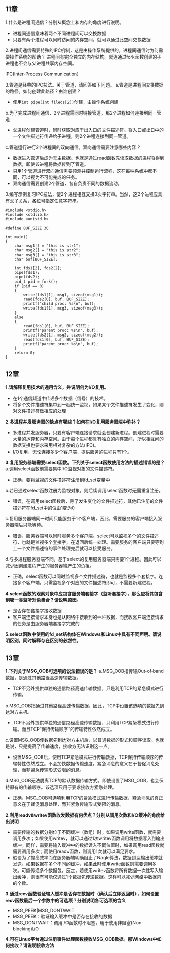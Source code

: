 ## 11章

1.什么是进程间通信？分别从概念上和内存的角度进行说明。

- 进程间通信意味着两个不同进程间可以交换数据
- 只要有两个进程可以同时访问的内存空间，就可以通过此空间交换数据

2.进程间通信需要特殊的IPC机制，这是由操作系统提供的。进程间通信时为何需要操作系统的帮助？
进程间有完全独立的内存结构。就连通过fork函数创建的子进程也不会与父进程共享内存空间。

IPC(Inter-Process Communication）

3.管道是经典的IPC技法。关于管道，请回答如下问题。
a.管道是进程间交换数据的路径。如何创建此路径？由谁创建？

- 使用`int pipe(int fileds[2])`创建，由操作系统创建

b.为了完成进程间通信，2个进程需同时链接管道。那2个进程如何连接到同一管道

- 父进程创建管道时，同时获取对应于出入口的文件描述符。将入口或出口中的一个文件描述符传递给子进程，则2个进程连接到同一管道。

c.管道运行进行2个进程间的双向通信。双向通信需要注意哪些内容？

- 数据进入管道后成为无主数据。也就是通过read函数先读取数据的进程将得到数据，即使该进程将数据传到了管道。
- 只用1个管道进行双向通信需要预测并控制运行流程，这在每种系统中都不同，可以视为不可能完成的任务。
- 双向通信需要创建2个管道，各自负责不同的数据流动。

3.编写示例复习IPC技法，使2个进程相互交换3次字符串。当然，这2个进程应具有父子关系，各位可指定任意字符串。

```
#include <stdio.h>
#include <stdlib.h>
#include <unistd.h>

#define BUF_SIZE 30

int main()
{
    char msg1[] = "this is str1";
    char msg2[] = "this is str2";
    char msg3[] = "this is str3";
    char buf[BUF_SIZE];

    int fds1[2], fds2[2];
    pipe(fds1);
    pipe(fds2);
    pid_t pid = fork();
    if (pid == 0)
    {
        write(fds1[1], msg1, sizeof(msg1));
        read(fds2[0], buf, BUF_SIZE);
        printf("child proc: %s\n", buf);
        write(fds1[1], msg3, sizeof(msg3));
    }
    else
    {
        read(fds1[0], buf, BUF_SIZE);
        printf("parent proc: %s\n", buf);
        write(fds2[1], msg2, sizeof(msg2));
        read(fds1[0], buf, BUF_SIZE);
        printf("parent proc: %s\n", buf);
    }
    return 0;
}

```

## 12章

**1.请解释复用技术的通用含义，并说明何为I/O复用。**

- 在1个通信频道中传递多个数据（信号）的技术。
- 将多个文件描述符集中到一起统一监视，如果某个文件描述符发生了变化，则对文件描述符做相应的处理

**2.多进程并发服务器的缺点有哪些？如何在I/O复用服务器端中弥补？**

- 多进程并发服务器，只要有客户端连接请求就会创建新进程。创建进程时需要大量的运算和内存空间。由于每个进程都具有独立的内存空间，所以相互间的数据交换也要求采用相对复杂的方法(IPC)。
- I/O复用，无论连接多少个客户端，提供服务的进程只有1个。

**3.复用服务器端需要select函数。下列关于select函数使用方法的描述错误的是？**
a.调用select函数前需要集中I/O监视对象的文件描述符。

- 正确，要将监视的文件描述符注册到fd_set变量中

b.若已通过select函数注册为监视对象，则后续调用select函数时无需重复注册。

- 错误，在调用select函数后，除了发生变化的文件描述符，其他已注册的文件描述符在fd_set中的位由1变为0

c.复用服务器端同一时间只能服务于1个客户端，因此，需要服务的客户端接入服务器端后只能等待。

- 错误，服务器端可以同时服务多个客户端。select可以监视多个的文件描述符，也就是监视多个套接字，在返回后统一处理。需要服务的客户端只要等到上一个文件描述符的事件处理完后就可以接受服务。

d.与多进程服务器端不同，基于select的复用服务器端只需要1个进程。因此可以减少因创建进程产生的服务器端产生的负担。

- 正确，select函数可以同时监视多个文件描述符，也就是监视多个套接字。连接多个客户端，只需监视多个对应的文件描述符即可，不需要新建进程。

**4.select函数的观察对象中应包含服务端套接字（监听套接字），那么应将其包含到哪一类监听对象集合？请说明原因。**

- 是否存在套接字接收数据
- 客户端连接请求本身也是从网络中接收到的一种数据，而接收客户端连接请求的任务是由服务器端套接字完成的

**5.select函数中使用的fd_set结构体在Windows和Linux中具有不同声明。请说明区别，同时解释存在区别的必然性。**

## 13章

**1.下列关于MSG_OOB可选项的说法错误的是？**
a.MSG_OOB指传输Out-of-band数据，是通过其他路径高速传输数据。

- TCP不另外提供单独的通信路径高速传输数据，只是利用TCP的紧急模式进行传输。

b.MSG_OOB指通过其他路径高速传输数据，因此，TCP中设置该选项的数据先到达对方主机。

- TCP不另外提供单独的通信路径高速传输数据，只利用TCP紧急模式进行传输。而且TCP“保持传输顺序”的传输特性依然成立。

c.设置MSG_OOB使数据先到达对方主机后，以普通数据的形式和顺序读取。也就是说，只是提高了传输速度，接收方无法识别这一点。

- 设置MSG_OOB后，使用TCP紧急模式进行传输数据，TCP保持传输顺序的传输特性依然成立。不会加快数据传输速度。紧急消息的意义在于督促消息处理，而非紧急传输形式受限的消息。

d.MSG\_OOB无法脱离TCP的默认数据传输方式。即使设置了MSG\_OOB，也会保持原有的传输顺序。该选项只用于要求接收方紧急处理。

- 正确，MSG_OOB可选项利用TCP的紧急模式进行传输数据，紧急消息的真正意义在于督促消息处理，而非紧急传输形式受限的消息。

**2.利用readv&writev函数收发数据有何优点？分别从调用次数和I/O缓冲的角度给出说明**

- 需要传输的数据分别位于不同缓冲（数组）时，如果调用write函数，就需要调用多次；如果使用writev，就可以通过1次writev函数调用将数据写入到输出缓冲。同样，需要将输入缓冲中的数据读入不同位置时，如果调用read函数就需要调用多次；而使用readv函数，则调用1次就可以满足要求。
- 假设为了提高效率而在服务器端明确阻止了Nagle算法，数据到达输出缓冲就发送。如果数据在多个不同的缓冲，如果此时使用write函数则需要调用多次。可能传递多个数据包。反之，若使用writev函数将所有数据一次性写入输出缓冲，则很有可能仅通过1个数据包传递数据。这样可以减少网络中数据包的个数。

**3.通过recv函数验证输入缓冲是否存在数据时（确认后立即返回时），如何设置recv函数最后一个参数中的可选项？分别说明各可选项的含义**

- MSG\_PEEK|MSG\_DONTWAIT
- MSG_PEEK：验证输入缓冲中是否存在接收的数据
- MSG_DONTWAIT：调用I/O函数时不阻塞，用于使用非阻塞(Non-blocking)I/O

**4.可在Linux平台通过注册事件处理函数接收MSG_OOB数据。那Windows中如何接收？请说明接收方法**
